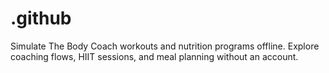 # .github
Simulate The Body Coach workouts and nutrition programs offline. Explore coaching flows, HIIT sessions, and meal planning without an account.

